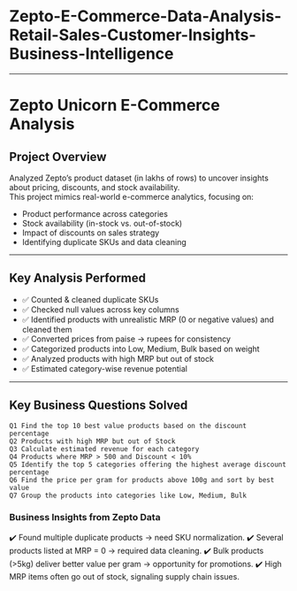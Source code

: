 # Zepto-E-Commerce-Data-Analysis-Retail-Sales-Customer-Insights-Business-Intelligence

---


#  Zepto Unicorn E-Commerce Analysis  

##  Project Overview  
Analyzed Zepto’s product dataset (in lakhs of rows) to uncover insights about pricing, discounts, and stock availability.  
This project mimics real-world e-commerce analytics, focusing on:  
- Product performance across categories  
- Stock availability (in-stock vs. out-of-stock)  
- Impact of discounts on sales strategy  
- Identifying duplicate SKUs and data cleaning  

---

##  Key Analysis Performed  
- ✅ Counted & cleaned duplicate SKUs
- ✅ Checked null values across key columns  
- ✅ Identified products with unrealistic MRP (0 or negative values) and cleaned them  
- ✅ Converted prices from paise → rupees for consistency  
- ✅ Categorized products into Low, Medium, Bulk based on weight  
- ✅ Analyzed products with high MRP but out of stock
- ✅ Estimated category-wise revenue potential

---

##  Key Business Questions Solved  
    Q1️ Find the top 10 best value products based on the discount percentage  
    Q2️ Products with high MRP but out of Stock
    Q3️ Calculate estimated revenue for each category
    Q4️ Products where MRP > 500 and Discount < 10%
    Q5️ Identify the top 5 categories offering the highest average discount percentage
    Q6️ Find the price per gram for products above 100g and sort by best value
    Q7️ Group the products into categories like Low, Medium, Bulk


### Business Insights from Zepto Data
✔️ Found multiple duplicate products → need SKU normalization.
✔️ Several products listed at MRP = 0 → required data cleaning.
✔️ Bulk products (>5kg) deliver better value per gram → opportunity for promotions.
✔️ High MRP items often go out of stock, signaling supply chain issues.
    


